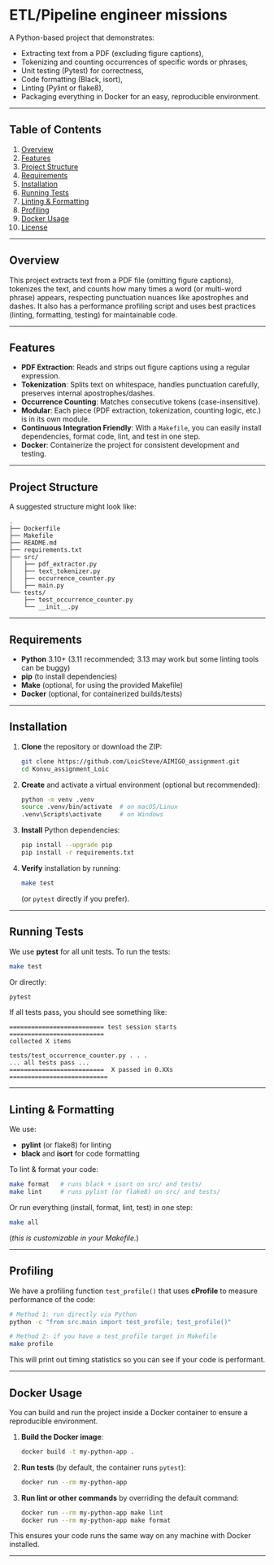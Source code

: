 # ETL/Pipeline engineer missions

A Python-based project that demonstrates:
- Extracting text from a PDF (excluding figure captions),
- Tokenizing and counting occurrences of specific words or phrases,
- Unit testing (Pytest) for correctness,
- Code formatting (Black, isort),
- Linting (Pylint or flake8),
- Packaging everything in Docker for an easy, reproducible environment.

---

## Table of Contents
1. [Overview](#overview)  
2. [Features](#features)  
3. [Project Structure](#project-structure)  
4. [Requirements](#requirements)  
5. [Installation](#installation)  
6. [Running Tests](#running-tests)  
7. [Linting & Formatting](#linting--formatting)  
8. [Profiling](#profiling)  
9. [Docker Usage](#docker-usage)  
10. [License](#license)

---

## Overview

This project extracts text from a PDF file (omitting figure captions), tokenizes the text, and counts how many times a word (or multi-word phrase) appears, respecting punctuation nuances like apostrophes and dashes. It also has a performance profiling script and uses best practices (linting, formatting, testing) for maintainable code.

---

## Features

- **PDF Extraction**: Reads and strips out figure captions using a regular expression.  
- **Tokenization**: Splits text on whitespace, handles punctuation carefully, preserves internal apostrophes/dashes.  
- **Occurrence Counting**: Matches consecutive tokens (case-insensitive).  
- **Modular**: Each piece (PDF extraction, tokenization, counting logic, etc.) is in its own module.  
- **Continuous Integration Friendly**: With a `Makefile`, you can easily install dependencies, format code, lint, and test in one step.  
- **Docker**: Containerize the project for consistent development and testing.

---

## Project Structure

A suggested structure might look like:

```
.
├── Dockerfile
├── Makefile
├── README.md
├── requirements.txt
├── src/
│   ├── pdf_extractor.py
│   ├── text_tokenizer.py
│   ├── occurrence_counter.py
│   ├── main.py
└── tests/
    ├── test_occurrence_counter.py
    └── __init__.py
```



---

## Requirements

- **Python** 3.10+ (3.11 recommended; 3.13 may work but some linting tools can be buggy)  
- **pip** (to install dependencies)  
- **Make** (optional, for using the provided Makefile)  
- **Docker** (optional, for containerized builds/tests)

---

## Installation

1. **Clone** the repository or download the ZIP:
   ```bash
   git clone https://github.com/LoicSteve/AIMIGO_assignment.git
   cd Konvu_assignment_Loic
   ```
2. **Create** and activate a virtual environment (optional but recommended):
   ```bash
   python -m venv .venv
   source .venv/bin/activate  # on macOS/Linux
   .venv\Scripts\activate     # on Windows
   ```
3. **Install** Python dependencies:
   ```bash
   pip install --upgrade pip
   pip install -r requirements.txt
   ```
4. **Verify** installation by running:
   ```bash
   make test
   ```
   (or `pytest` directly if you prefer).

---

## Running Tests

We use **pytest** for all unit tests. To run the tests:

```bash
make test
```

Or directly:

```bash
pytest
```

If all tests pass, you should see something like:

```
========================== test session starts ==========================
collected X items

tests/test_occurrence_counter.py . . .
... all tests pass ...
==========================  X passed in 0.XXs ===========================
```

---

## Linting & Formatting

We use:
- **pylint** (or flake8) for linting  
- **black** and **isort** for code formatting  

To lint & format your code:

```bash
make format   # runs black + isort on src/ and tests/
make lint     # runs pylint (or flake8) on src/ and tests/
```

Or run everything (install, format, lint, test) in one step:

```bash
make all
```
(*this is customizable in your Makefile.*)

---

## Profiling

We have a profiling function `test_profile()` that uses **cProfile** to measure performance of the code:

```bash
# Method 1: run directly via Python
python -c "from src.main import test_profile; test_profile()"

# Method 2: if you have a test_profile target in Makefile
make profile
```

This will print out timing statistics so you can see if your code is performant.

---

## Docker Usage

You can build and run the project inside a Docker container to ensure a reproducible environment.

1. **Build the Docker image**:
   ```bash
   docker build -t my-python-app .
   ```
2. **Run tests** (by default, the container runs `pytest`):
   ```bash
   docker run --rm my-python-app
   ```
3. **Run lint or other commands** by overriding the default command:
   ```bash
   docker run --rm my-python-app make lint
   docker run --rm my-python-app make format
   ```

This ensures your code runs the same way on any machine with Docker installed.

---


